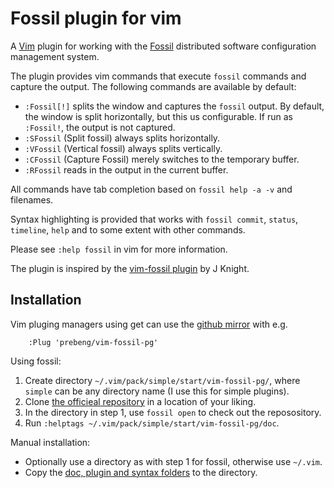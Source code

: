 # Fossil plugin for vim

A [Vim][vim] plugin for working with the [Fossil][fossil] distributed software
configuration management system.

The plugin provides vim commands that execute `fossil` commands and capture
the output.  The following commands are available by default:

- `:Fossil[!]` splits the window and captures the `fossil` output.
  By default, the window is split horizontally, but this us configurable.
  If run as `:Fossil!`, the output is not captured.
- `:SFossil` (Split fossil) always splits horizontally.
- `:VFossil` (Vertical fossil) always splits vertically.
- `:CFossil` (Capture Fossil) merely switches to the temporary buffer.
- `:RFossil` reads in the output in the current buffer.

All commands have tab completion based on `fossil help -a -v` and filenames.

Syntax highlighting is provided that works with `fossil commit`, `status`,
`timeline`, `help` and to some extent with other commands.

Please see `:help fossil` in vim for more information.

The plugin is inspired by the [vim-fossil plugin][inspiration] by J Knight.

## Installation

Vim pluging managers using get can use the [github mirror][github] with e.g.

```
    :Plug 'prebeng/vim-fossil-pg'
```

Using fossil:

1. Create directory `~/.vim/pack/simple/start/vim-fossil-pg/`, where `simple`
   can be any directory name (I use this for simple plugins).
2. Clone [the officieal repository][repourl] in a location of your liking.
3. In the directory in step 1, use `fossil open` to check out the reposository.
3. Run `:helptags ~/.vim/pack/simple/start/vim-fossil-pg/doc`.

Manual installation:

- Optionally use a directory as with step 1 for fossil, otherwise use `~/.vim`.
- Copy the [doc, plugin and syntax folders](/dir?ci=tip) to the directory.

[fossil]: https://fossil-scm.org/
[github]: https://github.com/prebeng/vim-fossil-pg.git
[inspiration]: https://github.com/mtvee/vim-fossil
[repourl]: https://fossil.guldberg.org/vim-fossil-pg/
[vim]: https://vim.org/
